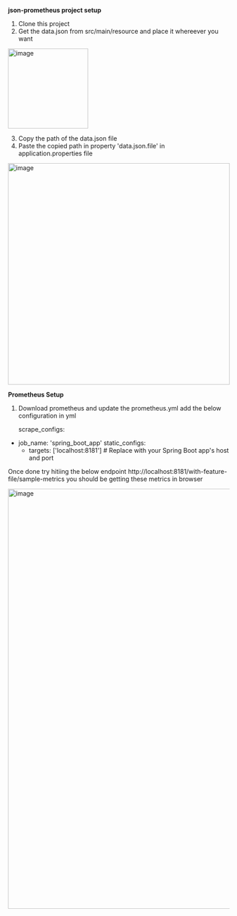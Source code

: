**json-prometheus project setup**
1) Clone this project
2) Get the data.json from src/main/resource and place it whereever you want
<img width="182" alt="image" src="https://github.com/user-attachments/assets/870d4f33-a68b-4395-b7d8-f1ba45478f2b" />

3) Copy the path of the data.json file
4) Paste the copied path in property 'data.json.file' in application.properties file
<img width="504" alt="image" src="https://github.com/user-attachments/assets/084790c1-3b0c-4d20-bcc5-8d448c5fcde6" />

**Prometheus Setup**
1) Download prometheus and update the prometheus.yml add the below configuration in yml

   scrape_configs:
  - job_name: 'spring_boot_app'
    static_configs:
      - targets: ['localhost:8181']  # Replace with your Spring Boot app's host and port


Once done try hitiing the below endpoint
http://localhost:8181/with-feature-file/sample-metrics
you should be getting these metrics in browser

<img width="956" alt="image" src="https://github.com/user-attachments/assets/420eda21-9c97-44fa-a165-e32708bd17e6" />



